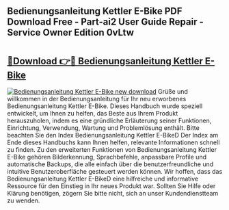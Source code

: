 ## Bedienungsanleitung Kettler E-Bike PDF Download Free - Part-ai2 User Guide Repair - Service Owner Edition 0vLtw

# <h2><a href="http://df13mdn.blite.top/?on=Bedienungsanleitung+Kettler+E-Bike">🔗Download 👉🔴 Bedienungsanleitung Kettler E-Bike</a></h2>

[![Bedienungsanleitung Kettler E-Bike new download](https://i.imgur.com/lujVjoI.png)](http://df13mdn.blite.top/?on=Bedienungsanleitung+Kettler+E-Bike)
Grüße und willkommen in der Bedienungsanleitung für Ihr neu erworbenes Bedienungsanleitung Kettler E-Bike. Dieses Handbuch wurde speziell entwickelt, um Ihnen zu helfen, das Beste aus Ihrem Produkt herauszuholen, indem es eine gründliche Erläuterung seiner Funktionen, Einrichtung, Verwendung, Wartung und Problemlösung enthält. Bitte beachten Sie den Index Bedienungsanleitung Kettler E-BikeD Der Index am Ende dieses Handbuchs kann Ihnen helfen, relevante Informationen schnell zu finden. Zu den erweiterten Funktionen von Bedienungsanleitung Kettler E-Bike gehören Bilderkennung, Sprachbefehle, anpassbare Profile und automatische Backups, die alle einfach über die benutzerfreundliche und intuitive Benutzeroberfläche gesteuert werden können. Wir hoffen, dass das Bedienungsanleitung Kettler E-BikeD eine hilfreiche und informative Ressource für den Einstieg in Ihr neues Produkt war. Sollten Sie Hilfe oder Klärung benötigen, zögern Sie bitte nicht, sich an unser Kundendienstteam zu wenden.
